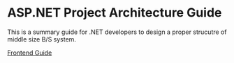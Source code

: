 # ASP.NET Project Architecture Guide

This is a summary guide for .NET developers to design a proper strucutre of middle size B/S system.

[Frontend Guide][foo]

[foo]: https://github.com/kenj3/NET-Project-Architecture/blob/master/Frontend-Guide.md  "Frontend-Guide"
